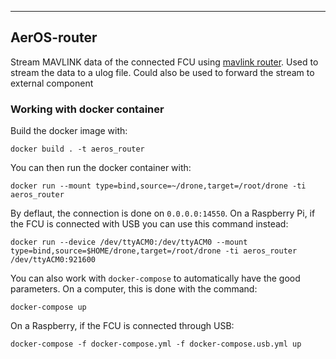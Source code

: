 -----------------------
 AerOS-router
-----------------------

Stream MAVLINK data of the connected FCU using [mavlink router](https://github.com/mavlink-router/mavlink-router). Used to stream the data 
to a ulog file. Could also be used to forward the stream to external component

### Working with docker container

Build the docker image with:
```
docker build . -t aeros_router
```

You can then run the docker container with:
```
docker run --mount type=bind,source=~/drone,target=/root/drone -ti aeros_router
```

By deflaut, the connection is done on ``0.0.0.0:14550``. On a Raspberry Pi, if the FCU is connected with USB you can use this command instead:
```
docker run --device /dev/ttyACM0:/dev/ttyACM0 --mount type=bind,source=$HOME/drone,target=/root/drone -ti aeros_router /dev/ttyACM0:921600
```

You can also work with ``docker-compose`` to automatically have the good parameters. On a computer, this is done with the command:
```
docker-compose up
```

On a Raspberry, if the FCU is connected through USB:
```
docker-compose -f docker-compose.yml -f docker-compose.usb.yml up
```
